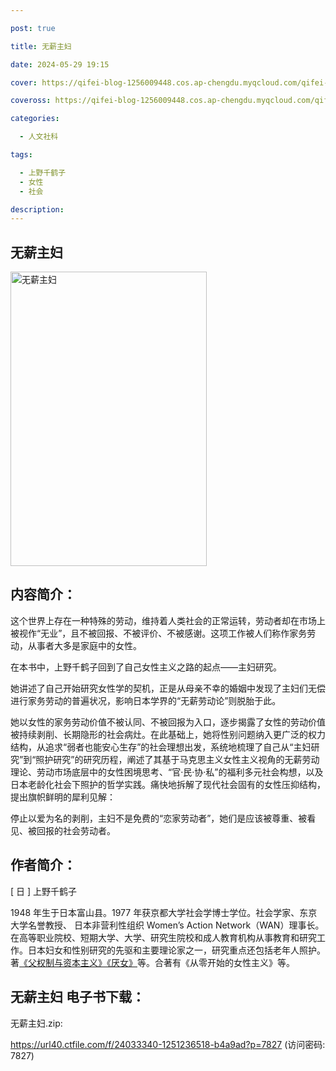 ```yaml
---

post: true

title: 无薪主妇

date: 2024-05-29 19:15

cover: https://qifei-blog-1256009448.cos.ap-chengdu.myqcloud.com/qifei-blog/6512adc8c458853aefe946d1.jpg

coveross: https://qifei-blog-1256009448.cos.ap-chengdu.myqcloud.com/qifei-blog/6512adc8c458853aefe946d1.jpg

categories:

  - 人文社科

tags:

  - 上野千鹤子
  - 女性
  - 社会

description:
---
```


## 无薪主妇
<img alt="无薪主妇 " class="aligncenter loaded" data-was-processed="true" decoding="async" fetchpriority="high" height="471" src="https://qifei-blog-1256009448.cos.ap-chengdu.myqcloud.com/qifei-blog/6512adc8c458853aefe946d1.jpg" style="cursor: zoom-in;" width="314"/>

## 内容简介：

这个世界上存在一种特殊的劳动，维持着人类社会的正常运转，劳动者却在市场上被视作“无业”，且不被回报、不被评价、不被感谢。这项工作被人们称作家务劳动，从事者大多是家庭中的女性。

在本书中，上野千鹤子回到了自己女性主义之路的起点——主妇研究。

她讲述了自己开始研究女性学的契机，正是从母亲不幸的婚姻中发现了主妇们无偿进行家务劳动的普遍状况，影响日本学界的“无薪劳动论”则脱胎于此。

她以女性的家务劳动价值不被认同、不被回报为入口，逐步揭露了女性的劳动价值被持续剥削、长期隐形的社会病灶。在此基础上，她将性别问题纳入更广泛的权力结构，从追求“弱者也能安心生存”的社会理想出发，系统地梳理了自己从“主妇研究”到“照护研究”的研究历程，阐述了其基于马克思主义女性主义视角的无薪劳动理论、劳动市场底层中的女性困境思考、“官·民·协·私”的福利多元社会构想，以及日本老龄化社会下照护的哲学实践。痛快地拆解了现代社会固有的女性压抑结构，提出旗帜鲜明的犀利见解：

停止以爱为名的剥削，主妇不是免费的“恋家劳动者”，她们是应该被尊重、被看见、被回报的社会劳动者。

## 作者简介：

[ 日 ] 上野千鹤子

1948 年生于日本富山县。1977 年获京都大学社会学博士学位。社会学家、东京大学名誉教授、 日本非营利性组织 Women’s Action Network（WAN）理事长。在高等职业院校、短期大学、大学、研究生院校和成人教育机构从事教育和研究工作。日本妇女和性别研究的先驱和主要理论家之一，研究重点还包括老年人照护。著<a href="https://www.huibooks.com/3847.html">《父权制与资本主义》</a><a href="https://www.huibooks.com/12412.html">《厌女》</a>等。合著有《从零开始的女性主义》等。

## 无薪主妇 电子书下载：

无薪主妇.zip: 

https://url40.ctfile.com/f/24033340-1251236518-b4a9ad?p=7827 (访问密码: 7827)
